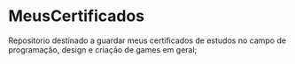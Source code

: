 # MeusCertificados
Repositorio destinado a guardar meus certificados de estudos no campo de programação, design e criação de games em geral;
